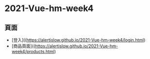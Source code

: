 # 2021-Vue-hm-week4

頁面
---
* [登入]((https://alertislow.github.io/2021-Vue-hm-week4/login.html)
* [商品頁面]((https://alertislow.github.io/2021-Vue-hm-week4/products.html)

